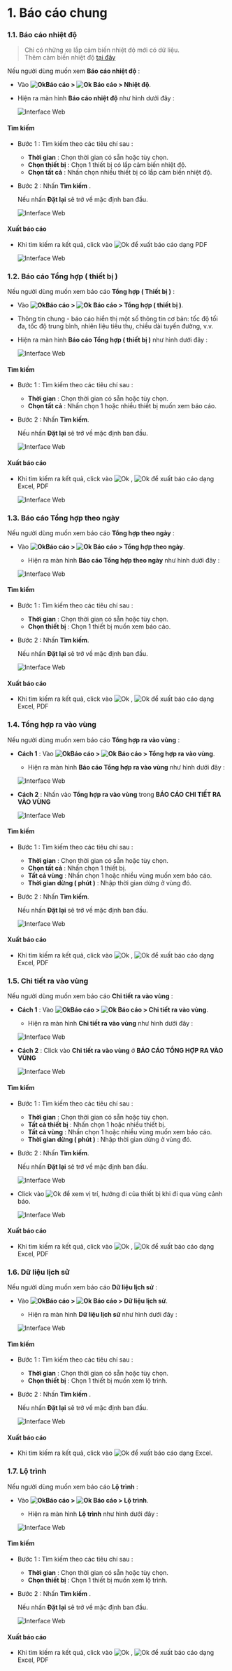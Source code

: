 
# 1. Báo cáo chung


### 1.1. Báo cáo nhiệt độ 

> Chỉ có những xe lắp cảm biến nhiệt độ mới có dữ liệu. <br> 
> Thêm cảm biến nhiệt độ [tại đây](vi/modules/web-interface/devices/edit-device/#sensor) <div id="sensor">

Nếu người dùng muốn xem **Báo cáo nhiệt độ** :  

* Vào **<span class="icon-left svg-filter-tick">![Ok](/docs/assets/images/web-interface/icon/SVG/dynamic.svg )Báo cáo > <span class="icon-left svg-filter-tick">![Ok](/docs/assets/images/web-interface/icon/SVG/chart-line.svg)  Báo cáo > Nhiệt độ**.
  
* Hiện ra màn hình **Báo cáo nhiệt độ** như hình dưới đây :

    <span style="display:block;text-align:left">![Interface Web](/docs/assets/images/web-interface/reports/temperature.png)

#### Tìm kiếm 

* Bước 1 : Tìm kiếm theo các tiêu chí sau :

    * **Thời gian** : Chọn thời gian có sẵn hoặc tùy chọn.
    * **Chọn thiết bị** : Chọn 1  thiết bị có lắp cảm biến nhiệt độ.
    * **Chọn tất cả** : Nhấn chọn nhiều thiết bị có lắp cảm biến nhiệt độ.

* Bước 2 : Nhấn **Tìm kiếm** .
  
    Nếu nhấn **Đặt lại** sẽ trở về mặc định ban đầu.

    <span style="display:block;text-align:left">![Interface Web](/docs/assets/images/web-interface/reports/search-temperature-1.png)

#### Xuất báo cáo
 * Khi tìm kiếm ra kết quả, click vào <span class="icon-left      svg-filter-circlered">![Ok](/docs/assets/images/web-interface/icon/SVG/file-pdf1.svg) để xuất báo cáo dạng PDF

    <span style="display:block;text-align:left">![Interface Web](/docs/assets/images/web-interface/reports/export-report.png)

### 1.2. Báo cáo Tổng hợp ( thiết bị )

 Nếu người dùng muốn xem báo cáo **Tổng hợp ( Thiết bị )** :  

* Vào **<span class="icon-left svg-filter-tick">![Ok](/docs/assets/images/web-interface/icon/SVG/dynamic.svg )Báo cáo > <span class="icon-left svg-filter-tick">![Ok](/docs/assets/images/web-interface/icon/SVG/chart-line.svg)  Báo cáo > Tổng hợp ( thiết bị )**.

* Thông tin chung - báo cáo hiển thị một số thông tin cơ bản: tốc độ tối đa, tốc độ trung bình, nhiên liệu tiêu thụ, chiều dài tuyến đường, v.v.
  
* Hiện ra màn hình **Báo cáo Tổng hợp ( thiết bị )** như hình dưới đây :

    <span style="display:block;text-align:left">![Interface Web](/docs/assets/images/web-interface/reports/general-deivce.png)


#### Tìm kiếm 

* Bước 1 : Tìm kiếm theo các tiêu chí sau :

    * **Thời gian** : Chọn thời gian có sẵn hoặc tùy chọn.
    * **Chọn tất cả** : Nhấn chọn 1 hoặc nhiều thiết bị muốn xem báo cáo.

* Bước 2 : Nhấn **Tìm kiếm**.

    Nếu nhấn **Đặt lại** sẽ trở về mặc định ban đầu.

    <span style="display:block;text-align:left">![Interface Web](/docs/assets/images/web-interface/reports/search-general-equipment.png)

#### Xuất báo cáo

* Khi tìm kiếm ra kết quả, click vào <span class="icon-left svg-filter-circlegreen2">![Ok](/docs/assets/images/web-interface/icon/SVG/file-excel1.svg) , <span class="icon-left svg-filter-circlered">![Ok](/docs/assets/images/web-interface/icon/SVG/file-pdf1.svg) để xuất báo cáo dạng Excel, PDF

    <span style="display:block;text-align:left">![Interface Web](/docs/assets/images/web-interface/reports/export-report-device.png) 


### 1.3. Báo cáo Tổng hợp theo ngày

Nếu người dùng muốn xem báo cáo **Tổng hợp theo ngày** :  
* Vào **<span class="icon-left svg-filter-tick">![Ok](/docs/assets/images/web-interface/icon/SVG/dynamic.svg )Báo cáo > <span class="icon-left svg-filter-tick">![Ok](/docs/assets/images/web-interface/icon/SVG/chart-line.svg)  Báo cáo > Tổng hợp theo ngày**.

  * Hiện ra màn hình **Báo cáo Tổng hợp theo ngày** như hình dưới đây :
 
  <span style="display:block;text-align:left">![Interface Web](/docs/assets/images/web-interface/reports/sum-up-by-date.png) 

#### Tìm kiếm 

* Bước 1 : Tìm kiếm theo các tiêu chí sau :

    * **Thời gian** : Chọn thời gian có sẵn hoặc tùy chọn.
    * **Chọn thiết bị** : Chọn 1 thiết bị muốn xem báo cáo.

* Bước 2 : Nhấn **Tìm kiếm**.

    Nếu nhấn **Đặt lại** sẽ trở về mặc định ban đầu.

    <span style="display:block;text-align:left">![Interface Web](/docs/assets/images/web-interface/reports/export-report-date.png) 

#### Xuất báo cáo

* Khi tìm kiếm ra kết quả, click vào <span class="icon-left svg-filter-circlegreen2">![Ok](/docs/assets/images/web-interface/icon/SVG/file-excel1.svg) , <span class="icon-left svg-filter-circlered">![Ok](/docs/assets/images/web-interface/icon/SVG/file-pdf1.svg) để xuất báo cáo dạng Excel, PDF

### 1.4. Tổng hợp ra vào vùng 

Nếu người dùng muốn xem báo cáo **Tổng hợp ra vào vùng** :  
* **Cách 1** : Vào **<span class="icon-left svg-filter-tick">![Ok](/docs/assets/images/web-interface/icon/SVG/dynamic.svg )Báo cáo > <span class="icon-left svg-filter-tick">![Ok](/docs/assets/images/web-interface/icon/SVG/chart-line.svg)  Báo cáo > Tổng hợp ra vào vùng**.

  * Hiện ra màn hình **Báo cáo Tổng hợp ra vào vùng** như hình dưới đây :

  <span style="display:block;text-align:left">![Interface Web](/docs/assets/images/web-interface/reports/general-in-out-of-the-area.png)

* **Cách 2** : Nhấn vào **Tổng hợp ra vào vùng** trong **BÁO CÁO
CHI TIẾT RA VÀO VÙNG**

    <span style="display:block;text-align:left">![Interface Web](/docs/assets/images/web-interface/reports/summary-geofence.png)

#### Tìm kiếm 

* Bước 1 : Tìm kiếm theo các tiêu chí sau :

    * **Thời gian** : Chọn thời gian có sẵn hoặc tùy chọn.
    * **Chọn tất cả** : Nhấn chọn 1 thiết bị.
    * **Tất cả vùng** : Nhấn chọn 1 hoặc nhiều vùng muốn xem báo cáo.
    * **Thời gian dừng ( phút )** : Nhập thời gian dừng ở vùng đó.

* Bước 2 : Nhấn **Tìm kiếm**.
    
    Nếu nhấn **Đặt lại** sẽ trở về mặc định ban đầu.

    <span style="display:block;text-align:left">![Interface Web](/docs/assets/images/web-interface/reports/search-general-in-out-of-the-area.png)

#### Xuất báo cáo

* Khi tìm kiếm ra kết quả, click vào <span class="icon-left svg-filter-circlegreen2">![Ok](/docs/assets/images/web-interface/icon/SVG/file-excel1.svg) , <span class="icon-left svg-filter-circlered">![Ok](/docs/assets/images/web-interface/icon/SVG/file-pdf1.svg) để xuất báo cáo dạng Excel, PDF

### 1.5. Chi tiết ra vào vùng 

Nếu người dùng muốn xem báo cáo **Chi tiết ra vào vùng** :  

* **Cách 1** : Vào **<span class="icon-left svg-filter-tick">![Ok](/docs/assets/images/web-interface/icon/SVG/dynamic.svg )Báo cáo > <span class="icon-left svg-filter-tick">![Ok](/docs/assets/images/web-interface/icon/SVG/chart-line.svg)  Báo cáo > Chi tiết ra vào vùng**.

  * Hiện ra màn hình **Chi tiết ra vào vùng** như hình dưới đây :

  <span style="display:block;text-align:left">![Interface Web](/docs/assets/images/web-interface/reports/details-geofence-2.png)

* **Cách 2** : Click vào **Chi tiết ra vào vùng** ở **BÁO CÁO TỔNG HỢP RA VÀO VÙNG**

    <span style="display:block;text-align:left">![Interface Web](/docs/assets/images/web-interface/reports/general-in-out-of-the-area-1.png)

#### Tìm kiếm  

* Bước 1 : Tìm kiếm theo các tiêu chí sau :

    * **Thời gian** : Chọn thời gian có sẵn hoặc tùy chọn.
    * **Tất cả thiết bị** : Nhấn chọn 1 hoặc nhiều thiết bị.
    * **Tất cả vùng** : Nhấn chọn 1 hoặc nhiều vùng muốn xem báo cáo.
    * **Thời gian dừng ( phút )** : Nhập thời gian dừng ở vùng đó.

* Bước 2 : Nhấn **Tìm kiếm**.
    
    Nếu nhấn **Đặt lại** sẽ trở về mặc định ban đầu.

    <span style="display:block;text-align:left">![Interface Web](/docs/assets/images/web-interface/reports/search-details-geofence.png)

* Click vào <span class="icon-left svg-filter-circlepurple">![Ok](/docs/assets/images/web-interface/icon/SVG/info-circle.svg)  để xem vị trí, hướng đi của thiết bị khi đi qua vùng cảnh báo.

    <span style="display:block;text-align:left">![Interface Web](/docs/assets/images/web-interface/reports/details-geofence-1.png)

#### Xuất báo cáo

* Khi tìm kiếm ra kết quả, click vào <span class="icon-left svg-filter-circlegreen2">![Ok](/docs/assets/images/web-interface/icon/SVG/file-excel1.svg) , <span class="icon-left svg-filter-circlered">![Ok](/docs/assets/images/web-interface/icon/SVG/file-pdf1.svg) để xuất báo cáo dạng Excel, PDF

### 1.6. Dữ liệu lịch sử

Nếu người dùng muốn xem báo cáo **Dữ liệu lịch sử** :  

* Vào **<span class="icon-left svg-filter-tick">![Ok](/docs/assets/images/web-interface/icon/SVG/dynamic.svg )Báo cáo > <span class="icon-left svg-filter-tick">![Ok](/docs/assets/images/web-interface/icon/SVG/chart-line.svg)  Báo cáo > Dữ liệu lịch sử**.

  * Hiện ra màn hình **Dữ liệu lịch sử** như hình dưới đây :

  <span style="display:block;text-align:left">![Interface Web](/docs/assets/images/web-interface/reports/data-log.png)

#### Tìm kiếm

* Bước 1 : Tìm kiếm theo các tiêu chí sau :

    * **Thời gian** : Chọn thời gian có sẵn hoặc tùy chọn.
    * **Chọn thiết bị** : Chọn 1  thiết bị muốn xem lộ trình.
    
* Bước 2 : Nhấn **Tìm kiếm** .
  
    Nếu nhấn **Đặt lại** sẽ trở về mặc định ban đầu.

    <span style="display:block;text-align:left">![Interface Web](/docs/assets/images/web-interface/reports/search-data-log-1.png)

#### Xuất báo cáo

* Khi tìm kiếm ra kết quả, click vào <span class="icon-left svg-filter-circlegreen2">![Ok](/docs/assets/images/web-interface/icon/SVG/file-excel1.svg) để xuất báo cáo dạng Excel.

### 1.7. Lộ trình

Nếu người dùng muốn xem báo cáo **Lộ trình** :  

* Vào **<span class="icon-left svg-filter-tick">![Ok](/docs/assets/images/web-interface/icon/SVG/dynamic.svg )Báo cáo > <span class="icon-left svg-filter-tick">![Ok](/docs/assets/images/web-interface/icon/SVG/chart-line.svg)  Báo cáo > Lộ trình**.

  * Hiện ra màn hình **Lộ trình** như hình dưới đây :

  <span style="display:block;text-align:left">![Interface Web](/docs/assets/images/web-interface/reports/route.png)

#### Tìm kiếm 

* Bước 1 : Tìm kiếm theo các tiêu chí sau :

    * **Thời gian** : Chọn thời gian có sẵn hoặc tùy chọn.
    * **Chọn thiết bị** : Chọn 1  thiết bị muốn xem lộ trình.
    
* Bước 2 : Nhấn **Tìm kiếm** .
  
    Nếu nhấn **Đặt lại** sẽ trở về mặc định ban đầu.

    <span style="display:block;text-align:left">![Interface Web](/docs/assets/images/web-interface/reports/search-route.png)

#### Xuất báo cáo

* Khi tìm kiếm ra kết quả, click vào <span class="icon-left svg-filter-circlegreen2">![Ok](/docs/assets/images/web-interface/icon/SVG/file-excel1.svg) , <span class="icon-left svg-filter-circlered">![Ok](/docs/assets/images/web-interface/icon/SVG/file-pdf1.svg) để xuất báo cáo dạng Excel, PDF
